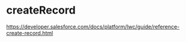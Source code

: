 # createRecord

https://developer.salesforce.com/docs/platform/lwc/guide/reference-create-record.html
